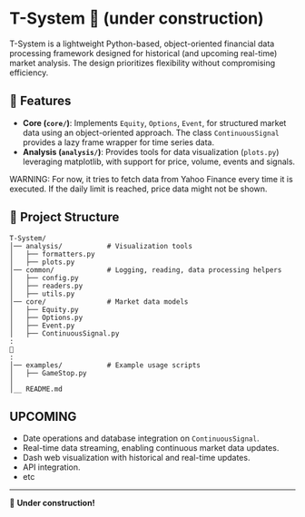 # T-System 🚧 (under construction)

T-System is a lightweight Python-based, object-oriented financial data processing framework designed for historical (and upcoming real-time) market analysis. The design prioritizes flexibility without compromising efficiency.

## 📌 Features
- **Core (`core/`)**: Implements `Equity`, `Options`, `Event`, for structured market data using an object-oriented approach. The class `ContinuousSignal` provides a lazy frame wrapper for time series data.  
- **Analysis (`analysis/`)**: Provides tools for data visualization (`plots.py`) leveraging matplotlib, with support for price, volume, events and signals.

WARNING: For now, it tries to fetch data from Yahoo Finance every time it is executed. If the daily limit is reached, price data might not be shown. 
## 📂 Project Structure

```
T-System/
│── analysis/           # Visualization tools
│   ├── formatters.py
│   ├── plots.py
│── common/             # Logging, reading, data processing helpers
│   ├── config.py
│   ├── readers.py
│   ├── utils.py
│── core/               # Market data models
│   ├── Equity.py
│   ├── Options.py
│   ├── Event.py
│   ├── ContinuousSignal.py
:
🚧
:
│── examples/           # Example usage scripts
│   ├── GameStop.py
│
│__ README.md          
```

## UPCOMING
- Date operations and database integration on `ContinuousSignal`.
- Real-time data streaming, enabling continuous market data updates.
- Dash web visualization with historical and real-time updates.
- API integration.
- etc

---
🚧 **Under construction!**